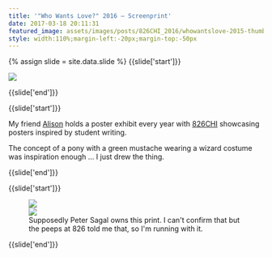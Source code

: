 ```yaml
---
title: '"Who Wants Love?" 2016 — Screenprint'
date: 2017-03-18 20:11:31
featured_image: assets/images/posts/826CHI_2016/whowantslove-2015-thumb.png
style: width:110%;margin-left:-20px;margin-top:-50px
---
```

{% assign slide = site.data.slide %}
{{slide['start']}}

<div><img src='{{ absolute_url }}/assets/images/posts/826CHI_2016/whowantslove-2015-1.png' srcset='{{ absolute_url }}/assets/images/posts/826CHI_2016/whowantslove-2015-1.png 1024w, {{ absolute_url }}/assets/images/posts/826CHI_2016/whowantslove-2015-1@2x.png 2048w, {{ absolute_url }}/assets/images/posts/826CHI_2016/whowantslove-2015-1@3x.png 3072w'></div>

{{slide['end']}}

{{slide['start']}}

My friend <a href='http://tinybold.com/'>Alison</a> holds a poster exhibit every year with <a href='http://826CHI.org/'>826CHI</a> showcasing posters inspired by student writing.

The concept of a pony with a green mustache wearing a wizard costume was inspiration enough &hellip; I just drew the thing.

{{slide['end']}}

{{slide['start']}}

<figure>

<div><img src='{{ absolute_url }}/assets/images/posts/826CHI_2016/whowantslove-2015-2.png' srcset='{{ absolute_url }}/assets/images/posts/826CHI_2016/whowantslove-2015-2.png 394w, {{ absolute_url }}/assets/images/posts/826CHI_2016/whowantslove-2015-2@2x.png 788w, {{ absolute_url }}/assets/images/posts/826CHI_2016/whowantslove-2015-2@3x.png 1182w'></div>

<div><img src='{{ absolute_url }}/assets/images/posts/826CHI_2016/whowantslove-2015-3.png' srcset='{{ absolute_url }}/assets/images/posts/826CHI_2016/whowantslove-2015-3.png 234w, {{ absolute_url }}/assets/images/posts/826CHI_2016/whowantslove-2015-3@2x.png 468w, {{ absolute_url }}/assets/images/posts/826CHI_2016/whowantslove-2015-3@3x.png 702w'></div>

<figcaption>Supposedly Peter Sagal owns this print. I can't confirm that but the peeps at 826 told me that, so I'm running with it.</figcaption>

</figure>

{{slide['end']}}
